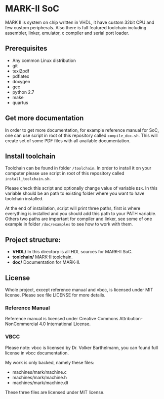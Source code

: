 # MARK-II SoC

MARK II is system on chip written in VHDL, it have custom 32bit CPU and 
few custom peripherals. Also there is full featured toolchain including 
assembler, linker, emulator, c compiler and serial port loader.

## Prerequisites
	
* Any common Linux distribution
* git
* texi2pdf
* pdflatex
* doxygen
* gcc
* python 2.7
* make
* quartus

## Get more documentation

In order to get more documentation, for example reference manual for 
SoC, one can use script in root of this repository called 
`compile_doc.sh`. This will create set of some PDF files with all 
available documentation.

## Install toolchain

Toolchain can be found in folder `/toolchain`. In order to install it on 
your computer please use script in root of this repository called 
`install_toolchain.sh`.

Please check this script and optionally change value of variable `DIR`. 
In this variable should be an path to existing folder where you want to 
have toolchain installed.

At the end of installation, script will print three paths, first is 
where everything is installed and you should add this path to your PATH 
variable. Others two paths are important for compiler and linker, see 
some of one example in folder `/doc/examples` to see how to work with 
them.

## Project structure:

* **VHDL/** In this directory is all HDL sources for MARK-II SoC.
* **toolchain/** MARK-II toolchain.
* **doc/** Documentation for MARK-II.

## License

Whole project, except reference manual and vbcc, is licensed under MIT 
license. Please see file LICENSE for more details. 

### Reference Manual

Reference manual is licensed under Creative Commons 
Attribution-NonCommercial 4.0 International License. 

### VBCC

Please note: vbcc is licensed by Dr. Volker Barthelmann, you can found 
full license in vbcc documentation.

My work is only backed, namely these files:

* machines/mark/machine.c
* machines/mark/machine.h
* machines/mark/machine.dt

These three files are licensed under MIT license.

